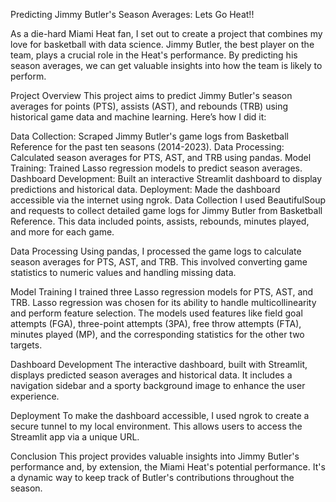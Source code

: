 Predicting Jimmy Butler's Season Averages: Lets Go Heat!!

As a die-hard Miami Heat fan, I set out to create a project that combines my love for basketball with data science. Jimmy Butler, the best player on the team, plays a crucial role in the Heat's performance. By predicting his season averages, we can get valuable insights into how the team is likely to perform.

Project Overview
This project aims to predict Jimmy Butler's season averages for points (PTS), assists (AST), and rebounds (TRB) using historical game data and machine learning. Here’s how I did it:

Data Collection: Scraped Jimmy Butler's game logs from Basketball Reference for the past ten seasons (2014-2023).
Data Processing: Calculated season averages for PTS, AST, and TRB using pandas.
Model Training: Trained Lasso regression models to predict season averages.
Dashboard Development: Built an interactive Streamlit dashboard to display predictions and historical data.
Deployment: Made the dashboard accessible via the internet using ngrok.
Data Collection
I used BeautifulSoup and requests to collect detailed game logs for Jimmy Butler from Basketball Reference. This data included points, assists, rebounds, minutes played, and more for each game.

Data Processing
Using pandas, I processed the game logs to calculate season averages for PTS, AST, and TRB. This involved converting game statistics to numeric values and handling missing data.

Model Training
I trained three Lasso regression models for PTS, AST, and TRB. Lasso regression was chosen for its ability to handle multicollinearity and perform feature selection. The models used features like field goal attempts (FGA), three-point attempts (3PA), free throw attempts (FTA), minutes played (MP), and the corresponding statistics for the other two targets.

Dashboard Development
The interactive dashboard, built with Streamlit, displays predicted season averages and historical data. It includes a navigation sidebar and a sporty background image to enhance the user experience.

Deployment
To make the dashboard accessible, I used ngrok to create a secure tunnel to my local environment. This allows users to access the Streamlit app via a unique URL.

Conclusion
This project provides valuable insights into Jimmy Butler's performance and, by extension, the Miami Heat's potential performance. It's a dynamic way to keep track of Butler's contributions throughout the season.
